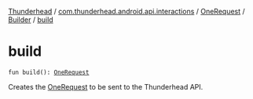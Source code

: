 [Thunderhead](../../../index.md) / [com.thunderhead.android.api.interactions](../../index.md) / [OneRequest](../index.md) / [Builder](index.md) / [build](./build.md)

# build

`fun build(): `[`OneRequest`](../index.md)

Creates the [OneRequest](../index.md) to be sent to the Thunderhead API.

